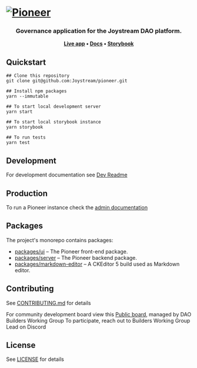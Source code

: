 <h1 >
    <a href="https://pioneerapp.xyz">
        <img alt="Pioneer" src="https://user-images.githubusercontent.com/247363/116713796-699da780-a9d5-11eb-82b1-a42bccd642d7.png" />
    </a>
</h1>

<h3 align="center">
	Governance application for the Joystream DAO platform.
</h3>

<p align="center">
	<strong>
        <a href="https://pioneerapp.xyz">Live app</a>
        •
        <a href="docs/README.md">Docs</a>
        •
        <a href="https://pioneer-2-storybook.vercel.app">Storybook</a>
	</strong>
</p>

## Quickstart


```shell
## Clone this repository
git clone git@github.com:Joystream/pioneer.git

## Install npm packages
yarn --immutable

## To start local development server
yarn start

## To start local storybook instance
yarn storybook

## To run tests
yarn test
```

## Development

For development documentation see [Dev Readme](docs/README.md)

## Production

To run a Pioneer instance check the [admin documentation](docs/admin.md)

## Packages

The project's monorepo contains packages:

- [packages/ui](packages/ui) – The Pioneer front-end package.
- [packages/server](packages/server) – The Pioneer backend package.
- [packages/markdown-editor](packages/markdown-editor) – A CKEditor 5 build used as Markdown editor.

## Contributing

See [CONTRIBUTING.md](CONTRIBUTING.md) for details

For community development board view this [Public board](https://github.com/orgs/Joystream/projects/55), managed by DAO Builders Working Group
To participate, reach out to Builders Working Group Lead on Discord


## License

See [LICENSE](LICENSE) for details
